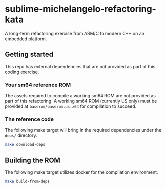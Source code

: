 # sublime-michelangelo-refactoring-kata

A long-term refactoring exercise from ASM/C to modern C++ on an embedded platform.

## Getting started

This repo has external dependencies that are not provided as part of this coding exercise.

### Your sm64 reference ROM

The assets required to compile a working sm64 ROM are not provided as part of this refactoring.  A working sm64 ROM (currently US only) must be provided at `baserom/baserom.us.z64` for compilation to succeed.

### The reference code

The following make target will bring in the required dependencies under the `deps/` directory.

```bash
make download-deps
```

## Building the ROM

The following make target utilizes docker for the compilation environment.

```bash
make build-from-deps
```
